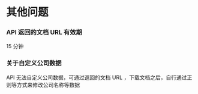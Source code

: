 # 其他问题

### API 返回的文档 URL 有效期
15 分钟

### 关于自定义公司数据
API 无法自定义公司数据，可通过返回的文档 URL ，下载文档之后，自行通过正则等方式来修改公司名称等数据
